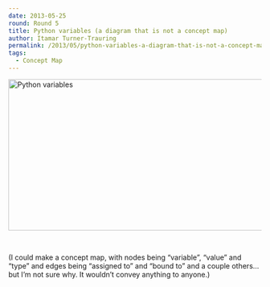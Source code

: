 ```yaml
---
date: 2013-05-25
round: Round 5
title: Python variables (a diagram that is not a concept map)
author: Itamar Turner-Trauring
permalink: /2013/05/python-variables-a-diagram-that-is-not-a-concept-map/
tags:
  - Concept Map
---
```

[<img class="alignnone size-large wp-image-2772" alt="Python variables" src="/training-course/uploads/2013/05/Python-variables-1024x437.png" width="707" height="301" />][1]

&nbsp;

(I could make a concept map, with nodes being &#8220;variable&#8221;, &#8220;value&#8221; and &#8220;type&#8221; and edges being &#8220;assigned to&#8221; and &#8220;bound to&#8221; and a couple others&#8230; but I&#8217;m not sure why. It wouldn&#8217;t convey anything to anyone.)

 [1]: /training-course/uploads/2013/05/Python-variables.png
